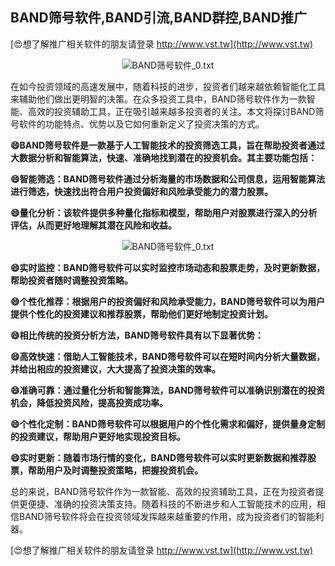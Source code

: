 ## **BAND筛号软件,BAND引流,BAND群控,BAND推广**

[😍想了解推广相关软件的朋友请登录 http://www.vst.tw](http://www.vst.tw)

 <center><img src="https://vst.tw/MP4/tuiguang/png/3.png" alt="BAND筛号软件_0.txt"></center>

在如今投资领域的高速发展中，随着科技的进步，投资者们越来越依赖智能化工具来辅助他们做出更明智的决策。在众多投资工具中，BAND筛号软件作为一款智能、高效的投资辅助工具，正在吸引越来越多投资者的关注。本文将探讨BAND筛号软件的功能特点、优势以及它如何重新定义了投资决策的方式。

**😄BAND筛号软件是一款基于人工智能技术的投资筛选工具，旨在帮助投资者通过大数据分析和智能算法，快速、准确地找到潜在的投资机会。其主要功能包括：**

**😄智能筛选：BAND筛号软件通过分析海量的市场数据和公司信息，运用智能算法进行筛选，快速找出符合用户投资偏好和风险承受能力的潜力股票。**

**😄量化分析：该软件提供多种量化指标和模型，帮助用户对股票进行深入的分析评估，从而更好地理解其潜在风险和收益。**

 <center><img src="https://vst.tw/MP4/tuiguang/png/1.png" alt="BAND筛号软件_0.txt"></center>

**😄实时监控：BAND筛号软件可以实时监控市场动态和股票走势，及时更新数据，帮助投资者随时调整投资策略。**

**😄个性化推荐：根据用户的投资偏好和风险承受能力，BAND筛号软件可以为用户提供个性化的投资建议和推荐股票，帮助他们更好地制定投资计划。**

**😄相比传统的投资分析方法，BAND筛号软件具有以下显著优势：**

**😄高效快速：借助人工智能技术，BAND筛号软件可以在短时间内分析大量数据，并给出相应的投资建议，大大提高了投资决策的效率。**

**😄准确可靠：通过量化分析和智能算法，BAND筛号软件可以准确识别潜在的投资机会，降低投资风险，提高投资成功率。**

**😄个性化定制：BAND筛号软件可以根据用户的个性化需求和偏好，提供量身定制的投资建议，帮助用户更好地实现投资目标。**

**😄实时更新：随着市场行情的变化，BAND筛号软件可以实时更新数据和推荐股票，帮助用户及时调整投资策略，把握投资机会。**

总的来说，BAND筛号软件作为一款智能、高效的投资辅助工具，正在为投资者提供更便捷、准确的投资决策支持。随着科技的不断进步和人工智能技术的应用，相信BAND筛号软件将会在投资领域发挥越来越重要的作用，成为投资者们的智能利器。

[😍想了解推广相关软件的朋友请登录 http://www.vst.tw](http://www.vst.tw)



